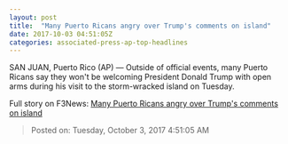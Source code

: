 ```yaml
---
layout: post
title:  "Many Puerto Ricans angry over Trump's comments on island"
date: 2017-10-03 04:51:05Z
categories: associated-press-ap-top-headlines
---
```


SAN JUAN, Puerto Rico (AP) — Outside of official events, many Puerto Ricans say they won't be welcoming President Donald Trump with open arms during his visit to the storm-wracked island on Tuesday.


Full story on F3News: [Many Puerto Ricans angry over Trump's comments on island](http://www.f3nws.com/n/2ajzrC)

> Posted on: Tuesday, October 3, 2017 4:51:05 AM
